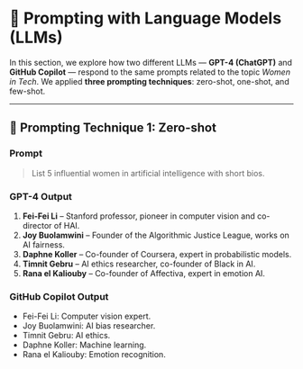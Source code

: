 # 🤖 Prompting with Language Models (LLMs)

In this section, we explore how two different LLMs — **GPT-4 (ChatGPT)** and **GitHub Copilot** — respond to the same prompts related to the topic *Women in Tech*. We applied **three prompting techniques**: zero-shot, one-shot, and few-shot.

---

## 🧠 Prompting Technique 1: **Zero-shot**

### Prompt
> List 5 influential women in artificial intelligence with short bios.

### GPT-4 Output
1. **Fei-Fei Li** – Stanford professor, pioneer in computer vision and co-director of HAI.
2. **Joy Buolamwini** – Founder of the Algorithmic Justice League, works on AI fairness.
3. **Daphne Koller** – Co-founder of Coursera, expert in probabilistic models.
4. **Timnit Gebru** – AI ethics researcher, co-founder of Black in AI.
5. **Rana el Kaliouby** – Co-founder of Affectiva, expert in emotion AI.

### GitHub Copilot Output
- Fei-Fei Li: Computer vision expert.
- Joy Buolamwini: AI bias researcher.
- Timnit Gebru: AI ethics.
- Daphne Koller: Machine learning.
- Rana el Kaliouby: Emotion recognition.
